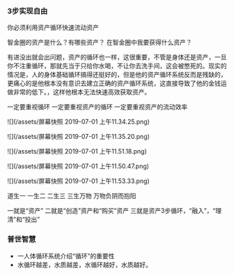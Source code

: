 ### 3步实现自由

你必须利用资产循环快速流动资产



智金圈的资产是什么？有哪些资产？
在智金圈中我要获得什么资产？

有进没出就会出问题，资产的循环也一样，这很重要，不管是身体还是资产，一旦你不注重循环，那就先当于只给你水喝，不让你去洗手间，这会被憋死的。现实的情况是，人的身体基础循环搞得还挺好的，但是他的资产循环系统反而是残缺的，更痛心的是他根本没有意识去建立正确的资产循环系统，这直接导致了他的金钱运做非常的低下。，这样他根本无法快速高效获取资产。

一定要重视循环
一定要重视资产的循环
一定要重视资产的流动效率



![](/assets/屏幕快照 2019-07-01 上午11.34.25.png)

![](/assets/屏幕快照 2019-07-01 上午11.35.20.png)

![](/assets/屏幕快照 2019-07-01 上午11.51.18.png)

![](/assets/屏幕快照 2019-07-01 上午11.50.47.png)

![](/assets/屏幕快照 2019-07-01 上午11.53.33.png)



道生一
一生二
二生三
三生万物
万物负阴而抱阳

一就是“资产”
二就是“创造”资产和“购买”资产
三就是资产3步循环，“融入”，“理清”和“投出”




### 普世智慧

* 一人体循环系统介绍“循环”的重要性
* 水循环越差，水质越差，水循环越好，水质越好。